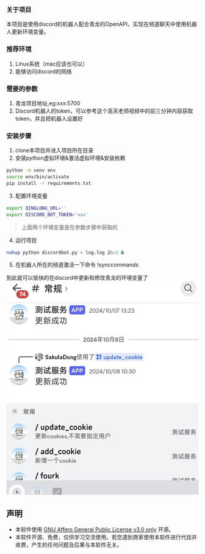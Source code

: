 ### 关于项目

本项目是使用discord的机器人配合青龙的OpenAPI，实现在频道聊天中使用机器人更新环境变量。

### 推荐环境

1. Linux系统（mac应该也可以）
2. 能够访问discord的网络

### 需要的参数

1. 青龙项目地址,eg:xxx:5700
2. Discord机器人的token，可以参考这个高天老师视频中的前三分钟内容获取token，并且把机器人设置好

### 安装步骤

1. clone本项目并进入项目所在目录
2. 安装python虚拟环境&激活虚拟环境&安装依赖

```bash
python -m venv env
source env/bin/activate 
pip install -r requirements.txt
```

3. 配置环境变量

```bash
export QINGLONG_URL=''
export DISCORD_BOT_TOKEN='xxx'
```

> 上面两个环境变量是在参数步骤中获取的

4. 运行项目

```bash
nohup python discordbot.py > log.log 2&>1 & 
```

5. 在机器人所在的频道激活一下命令 !synccommands

到此就可以愉快的在discord中更新和修改青龙的环境变量了
![使用效果图](https://github.com/githubhxd1995/discordbot/blob/main/image/usescreen.png)

## 声明



- 本软件使用 [GNU Affero General Public License v3.0 only](https://spdx.org/licenses/AGPL-3.0-only.html) 开源。
- 本软件开源、免费，仅供学习交流使用。若您遇到商家使用本软件进行代挂并收费，产生的任何问题及后果与本软件无关。
